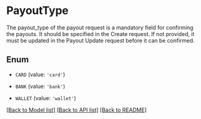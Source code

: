 # PayoutType

The payout_type of the payout request is a mandatory field for confirming the payouts. It should be specified in the Create request. If not provided, it must be updated in the Payout Update request before it can be confirmed.

## Enum

* `CARD` (value: `'card'`)

* `BANK` (value: `'bank'`)

* `WALLET` (value: `'wallet'`)

[[Back to Model list]](../README.md#documentation-for-models) [[Back to API list]](../README.md#documentation-for-api-endpoints) [[Back to README]](../README.md)


